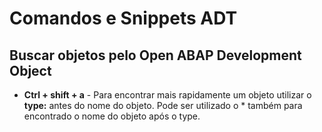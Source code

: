 
# Comandos e Snippets ADT

## Buscar objetos pelo Open ABAP Development Object

- **Ctrl + shift + a** - Para encontrar mais rapidamente um objeto utilizar o **type:** antes do nome do objeto.
Pode ser utilizado o * também para encontrado o nome do objeto após o type.

